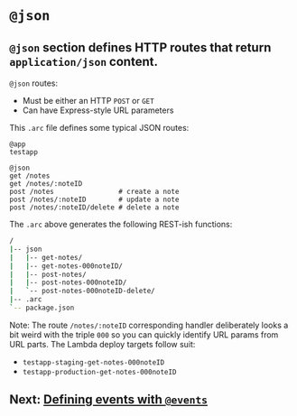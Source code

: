 # `@json`

## `@json` section defines HTTP routes that return `application/json` content.

`@json` routes:

- Must be either an HTTP `POST` or `GET`
- Can have Express-style URL parameters

This `.arc` file defines some typical JSON routes:

```arc
@app
testapp

@json
get /notes          
get /notes/:noteID
post /notes                # create a note
post /notes/:noteID        # update a note
post /notes/:noteID/delete # delete a note
```

The `.arc` above generates the following REST-ish functions:

```bash
/
|-- json
|   |-- get-notes/
|   |-- get-notes-000noteID/
|   |-- post-notes/
|   |-- post-notes-000noteID/
|   `-- post-notes-000noteID-delete/
|-- .arc
`-- package.json
```

Note: The route `/notes/:noteID` corresponding handler deliberately looks a bit weird with the triple `000` so you can quickly identify URL params from URL parts. The Lambda deploy targets follow suit:

- `testapp-staging-get-notes-000noteID`
- `testapp-production-get-notes-000noteID`

## Next: [Defining events with `@events`](/reference/events)
